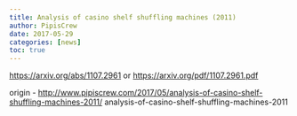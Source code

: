 ```yaml
---
title: Analysis of casino shelf shuffling machines (2011)
author: PipisCrew
date: 2017-05-29
categories: [news]
toc: true
---
```


https://arxiv.org/abs/1107.2961
or
https://arxiv.org/pdf/1107.2961.pdf

origin - http://www.pipiscrew.com/2017/05/analysis-of-casino-shelf-shuffling-machines-2011/ analysis-of-casino-shelf-shuffling-machines-2011